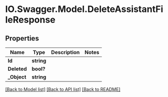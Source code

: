 # IO.Swagger.Model.DeleteAssistantFileResponse
## Properties

Name | Type | Description | Notes
------------ | ------------- | ------------- | -------------
**Id** | **string** |  | 
**Deleted** | **bool?** |  | 
**_Object** | **string** |  | 

[[Back to Model list]](../README.md#documentation-for-models) [[Back to API list]](../README.md#documentation-for-api-endpoints) [[Back to README]](../README.md)

